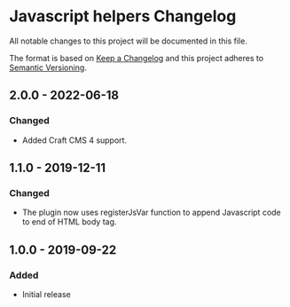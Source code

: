 # Javascript helpers Changelog

All notable changes to this project will be documented in this file.

The format is based on [Keep a Changelog](http://keepachangelog.com/) and this project adheres to [Semantic Versioning](http://semver.org/).

## 2.0.0 - 2022-06-18
### Changed
- Added Craft CMS 4 support.

## 1.1.0 - 2019-12-11
### Changed
- The plugin now uses registerJsVar function to append Javascript code to end of HTML body tag.

## 1.0.0 - 2019-09-22
### Added
- Initial release